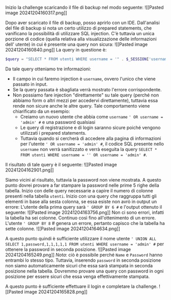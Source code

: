 Inizio la challenge scaricando il file di backup nel modo seguente:
![[Pasted image 20241204160317.png]]

Dopo aver scaricato il file di backup, posso aprirlo con un IDE.
Dall'analisi del file di backup si nota un certo utilizzo di prepared statements, che vanificano la possibilità di utilizzare SQL injection. C'è tuttavia un unica porzione di codice (quella relativa alla visualizzazione delle informazioni dell' utente) in cui è presente una query non sicura:
![[Pasted image 20241204160840.png]]
La query in questione è: 
```php
$query = "SELECT * FROM utenti WHERE username = '" . $_SESSION['username'] . "'";
```
Da tale query otteniamo tre informazioni:
* Il campo in cui faremo injection è `username`, ovvero l'unico che viene passato in input.
* Se la query passata è sbagliata verrà mostrato l'errore corrispondente.
* Non possiamo fare injection "direttamente" su tale query (perché non abbiamo form o altri mezzi per accedervi direttamente), tuttavia essa rende non sicure anche le altre query. Tale comportamento viene chiarificato da un esempio:
	* Creiamo un nuovo utente che abbia come `username` `' OR username = 'admin' #` e una password qualsiasi
	* Le query di registrazione e di login saranno sicure poiché vengono utilizzati i prepared statements.
	* Tuttavia quando si cercherà di accedere alla pagina di informazioni per l'utente `' OR username = 'admin' #`, il codice SQL presente nello `username` non verrà sanitizzato e verrà eseguita la query `SELECT * FROM utenti WHERE username = '' OR username = 'admin' #`.

Il risultato di tale query è il seguente:
![[Pasted image 20241204162901.png]]

Siamo vicini al risultato, tuttavia la password non viene mostrata.
A questo punto dovrei provare a far stampare la password nelle prime $5$ righe della tabella. Inizio con delle query necessarie a capire il numero di colonne presenti nella tabella `utenti`.
Inizio con una query che raggruppa tutti gli elementi in base alla sesta colonna, se essa esiste non avrò in output un errore:
L'utente della prima query sarà `' GROUP BY 6 #` e l'output ottenuto il seguente:
  ![[Pasted image 20241204163756.png]]
  Non ci sono errori, infatti la tabella ha sei colonne. Continuo così fino all'ottenimento di un errore.
  L'utente `' GROUP BY 8` # genera un errore, pertanto capisco che la tabella ha sette colonne.
  ![[Pasted image 20241204164634.png]]

A questo punto quindi è sufficiente utilizzare il nome utente `' UNION ALL SELECT 1,password,1,1,1,1,1 FROM utenti WHERE username = 'admin' #` per ottenere la password in seconda posizione.
![[Pasted image 20241204165249.png]]
*Nota*: ciò è possibile perché `Name` e `Password` hanno entrambi lo stesso tipo. Tuttavia, inserendo `password` in seconda posizione non siamo automaticamente sicuri che essa sarà stampata in seconda posizione nella tabella. Dovremmo provare una query con password in ogni posizione per essere sicuri che essa venga effettivamente stampata.

A questo punto è sufficiente effettuare il login e completare la challenge.
![[Pasted image 20241204165828.png]]